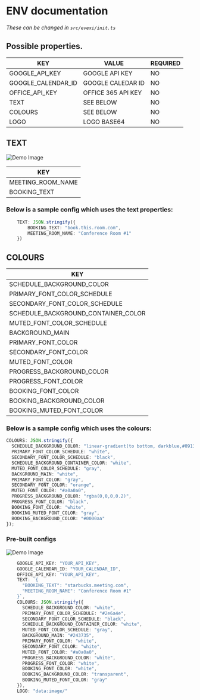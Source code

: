 # ENV documentation

_These can be changed in `src/evexi/init.ts`_

## Possible properties.

| KEY                | VALUE              | REQUIRED |
| ------------------ | ------------------ | -------- |
| GOOGLE_API_KEY     | GOOGLE API KEY     | NO       |
| GOOGLE_CALENDAR_ID | GOOGLE CALEDAR ID  | NO       |
| OFFICE_API_KEY     | OFFICE 365 API KEY | NO       |
| TEXT               | SEE BELOW          | NO       |
| COLOURS            | SEE BELOW          | NO       |
| LOGO               | LOGO BASE64        | NO       |

## TEXT

<img src="https://i.imgur.com/YiasVdM.png" alt="Demo Image" />

| KEY               |
| ----------------- |
| MEETING_ROOM_NAME |
| BOOKING_TEXT      |

### Below is a sample config which uses the text properties:

```ts
    TEXT: JSON.stringify({
        BOOKING_TEXT: "book.this.room.com",
        MEETING_ROOM_NAME: "Conference Room #1"
    })
```

## COLOURS

| KEY                                 |
| ----------------------------------- |
| SCHEDULE_BACKGROUND_COLOR           |
| PRIMARY_FONT_COLOR_SCHEDULE         |
| SECONDARY_FONT_COLOR_SCHEDULE       |
| SCHEDULE_BACKGROUND_CONTAINER_COLOR |
| MUTED_FONT_COLOR_SCHEDULE           |
| BACKGROUND_MAIN                     |
| PRIMARY_FONT_COLOR                  |
| SECONDARY_FONT_COLOR                |
| MUTED_FONT_COLOR                    |
| PROGRESS_BACKGROUND_COLOR           |
| PROGRESS_FONT_COLOR                 |
| BOOKING_FONT_COLOR                  |
| BOOKING_BACKGROUND_COLOR            |
| BOOKING_MUTED_FONT_COLOR            |

### Below is a sample config which uses the colours:

```ts
COLOURS: JSON.stringify({
  SCHEDULE_BACKGROUND_COLOR: "linear-gradient(to bottom, darkblue,#091351)",
  PRIMARY_FONT_COLOR_SCHEDULE: "white",
  SECONDARY_FONT_COLOR_SCHEDULE: "black",
  SCHEDULE_BACKGROUND_CONTAINER_COLOR: "white",
  MUTED_FONT_COLOR_SCHEDULE: "gray",
  BACKGROUND_MAIN: "white",
  PRIMARY_FONT_COLOR: "gray",
  SECONDARY_FONT_COLOR: "orange",
  MUTED_FONT_COLOR: "#a0a0a0",
  PROGRESS_BACKGROUND_COLOR: "rgba(0,0,0,0.2)",
  PROGRESS_FONT_COLOR: "black",
  BOOKING_FONT_COLOR: "white",
  BOOKING_MUTED_FONT_COLOR: "gray",
  BOOKING_BACKGROUND_COLOR: "#0000aa"
});
```

### Pre-built configs

<img src="https://i.imgur.com/YiasVdM.png" alt="Demo Image" />

```ts
    GOOGLE_API_KEY: "YOUR_API_KEY",
    GOOGLE_CALENDAR_ID: "YOUR_CALENDAR_ID",
    OFFICE_API_KEY: "YOUR_API_KEY",
    TEXT: `{
      "BOOKING_TEXT": "starbucks.meeting.com",
      "MEETING_ROOM_NAME": "Conference Room #1"
    }`,
    COLOURS: JSON.stringify({
      SCHEDULE_BACKGROUND_COLOR: "white",
      PRIMARY_FONT_COLOR_SCHEDULE: "#2e6a4e",
      SECONDARY_FONT_COLOR_SCHEDULE: "black",
      SCHEDULE_BACKGROUND_CONTAINER_COLOR: "white",
      MUTED_FONT_COLOR_SCHEDULE: "gray",
      BACKGROUND_MAIN: "#243735",
      PRIMARY_FONT_COLOR: "white",
      SECONDARY_FONT_COLOR: "white",
      MUTED_FONT_COLOR: "#a0a0a0",
      PROGRESS_BACKGROUND_COLOR: "white",
      PROGRESS_FONT_COLOR: "white",
      BOOKING_FONT_COLOR: "white",
      BOOKING_BACKGROUND_COLOR: "transparent",
      BOOKING_MUTED_FONT_COLOR: "gray"
    }),
    LOGO: "data:image/"
```
